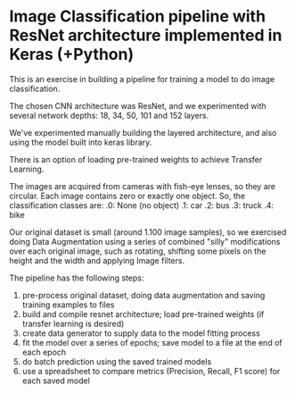 # Image Classification pipeline with ResNet architecture implemented in Keras (+Python)

This is an exercise in building a pipeline for training a model to do image classification.

The chosen CNN architecture was ResNet, and we experimented with several network depths: 18, 34, 50, 101 and 152 layers. 

We've experimented manually building the layered architecture, and also using the model built into keras library.

There is an option of loading pre-trained weights to achieve Transfer Learning.

The images are acquired from cameras with fish-eye lenses, so they are circular. Each image contains zero or exactly one object. So, the classification classes are:
.0: None (no object)
.1: car
.2: bus
.3: truck
.4: bike

Our original dataset is small (around 1.100 image samples), so we exercised doing Data Augmentation using a series of combined "silly" modifications over each original image, such as rotating, shifting some pixels on the height and the width and applying Image filters.

The pipeline has the following steps:
1. pre-process original dataset, doing data augmentation and saving training examples to files
2. build and compile resnet architecture; load pre-trained weights (if transfer learning is desired)
3. create data generator to supply data to the model fitting process
4. fit the model over a series of epochs; save model to a file at the end of each epoch
5. do batch prediction using the saved trained models
6. use a spreadsheet to compare metrics (Precision, Recall, F1 score) for each saved model
